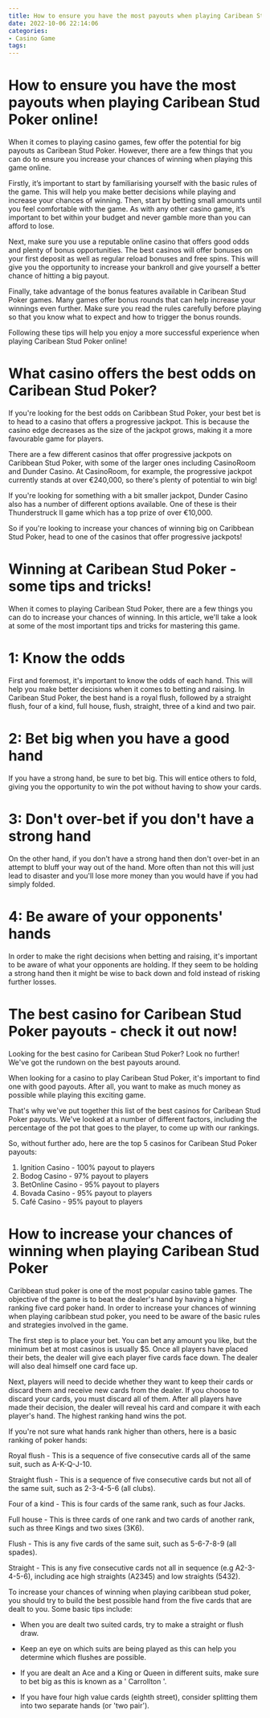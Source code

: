 ```yaml
---
title: How to ensure you have the most payouts when playing Caribean Stud Poker online!
date: 2022-10-06 22:14:06
categories:
- Casino Game
tags:
---
```



#  How to ensure you have the most payouts when playing Caribean Stud Poker online!

When it comes to playing casino games, few offer the potential for big payouts as Caribean Stud Poker. However, there are a few things that you can do to ensure you increase your chances of winning when playing this game online.

Firstly, it’s important to start by familiarising yourself with the basic rules of the game. This will help you make better decisions while playing and increase your chances of winning. Then, start by betting small amounts until you feel comfortable with the game. As with any other casino game, it’s important to bet within your budget and never gamble more than you can afford to lose.

Next, make sure you use a reputable online casino that offers good odds and plenty of bonus opportunities. The best casinos will offer bonuses on your first deposit as well as regular reload bonuses and free spins. This will give you the opportunity to increase your bankroll and give yourself a better chance of hitting a big payout.

Finally, take advantage of the bonus features available in Caribean Stud Poker games. Many games offer bonus rounds that can help increase your winnings even further. Make sure you read the rules carefully before playing so that you know what to expect and how to trigger the bonus rounds.

Following these tips will help you enjoy a more successful experience when playing Caribean Stud Poker online!

#  What casino offers the best odds on Caribean Stud Poker?

If you're looking for the best odds on Caribbean Stud Poker, your best bet is to head to a casino that offers a progressive jackpot. This is because the casino edge decreases as the size of the jackpot grows, making it a more favourable game for players.

There are a few different casinos that offer progressive jackpots on Caribbean Stud Poker, with some of the larger ones including CasinoRoom and Dunder Casino. At CasinoRoom, for example, the progressive jackpot currently stands at over €240,000, so there's plenty of potential to win big!

If you're looking for something with a bit smaller jackpot, Dunder Casino also has a number of different options available. One of these is their Thunderstruck II game which has a top prize of over €10,000.

So if you're looking to increase your chances of winning big on Caribbean Stud Poker, head to one of the casinos that offer progressive jackpots!

#  Winning at Caribean Stud Poker - some tips and tricks!

When it comes to playing Caribean Stud Poker, there are a few things you can do to increase your chances of winning. In this article, we'll take a look at some of the most important tips and tricks for mastering this game.

# 1: Know the odds

First and foremost, it's important to know the odds of each hand. This will help you make better decisions when it comes to betting and raising. In Caribean Stud Poker, the best hand is a royal flush, followed by a straight flush, four of a kind, full house, flush, straight, three of a kind and two pair.

# 2: Bet big when you have a good hand

If you have a strong hand, be sure to bet big. This will entice others to fold, giving you the opportunity to win the pot without having to show your cards.

# 3: Don't over-bet if you don't have a strong hand

On the other hand, if you don't have a strong hand then don't over-bet in an attempt to bluff your way out of the hand. More often than not this will just lead to disaster and you'll lose more money than you would have if you had simply folded.

# 4: Be aware of your opponents' hands

In order to make the right decisions when betting and raising, it's important to be aware of what your opponents are holding. If they seem to be holding a strong hand then it might be wise to back down and fold instead of risking further losses.

#  The best casino for Caribean Stud Poker payouts - check it out now!

Looking for the best casino for Caribean Stud Poker? Look no further! We've got the rundown on the best payouts around.

When looking for a casino to play Caribean Stud Poker, it's important to find one with good payouts. After all, you want to make as much money as possible while playing this exciting game.

That's why we've put together this list of the best casinos for Caribean Stud Poker payouts. We've looked at a number of different factors, including the percentage of the pot that goes to the player, to come up with our rankings.

So, without further ado, here are the top 5 casinos for Caribean Stud Poker payouts:

1. Ignition Casino - 100% payout to players
2. Bodog Casino - 97% payout to players
3. BetOnline Casino - 95% payout to players
4. Bovada Casino - 95% payout to players
5. Café Casino - 95% payout to players

#  How to increase your chances of winning when playing Caribean Stud Poker

Caribbean stud poker is one of the most popular casino table games. The objective of the game is to beat the dealer's hand by having a higher ranking five card poker hand. In order to increase your chances of winning when playing caribbean stud poker, you need to be aware of the basic rules and strategies involved in the game.

The first step is to place your bet. You can bet any amount you like, but the minimum bet at most casinos is usually $5. Once all players have placed their bets, the dealer will give each player five cards face down. The dealer will also deal himself one card face up.

Next, players will need to decide whether they want to keep their cards or discard them and receive new cards from the dealer. If you choose to discard your cards, you must discard all of them. After all players have made their decision, the dealer will reveal his card and compare it with each player's hand. The highest ranking hand wins the pot.

If you're not sure what hands rank higher than others, here is a basic ranking of poker hands:

Royal flush - This is a sequence of five consecutive cards all of the same suit, such as A-K-Q-J-10.

Straight flush - This is a sequence of five consecutive cards but not all of the same suit, such as 2-3-4-5-6 (all clubs).

Four of a kind - This is four cards of the same rank, such as four Jacks.

Full house - This is three cards of one rank and two cards of another rank, such as three Kings and two sixes (3K6).

Flush - This is any five cards of the same suit, such as 5-6-7-8-9 (all spades).

Straight - This is any five consecutive cards not all in sequence (e.g A2-3-4-5-6), including ace high straights (A2345) and low straights (5432).

  To increase your chances of winning when playing caribbean stud poker, you should try to build the best possible hand from the five cards that are dealt to you. Some basic tips include: 


 * When you are dealt two suited cards, try to make a straight or flush draw. 

 * Keep an eye on which suits are being played as this can help you determine which flushes are possible. 

 * If you are dealt an Ace and a King or Queen in different suits, make sure to bet big as this is known as a ' Carrollton '. 

 * If you have four high value cards (eighth street), consider splitting them into two separate hands (or 'two pair').